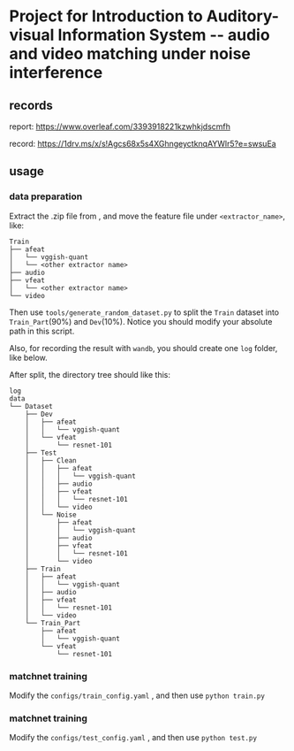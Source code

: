 # Project for Introduction to Auditory-visual Information System -- audio and video matching under noise interference

## records

report: https://www.overleaf.com/3393918221kzwhkjdscmfh

record: https://1drv.ms/x/s!Agcs68x5s4XGhngeyctknqAYWlr5?e=swsuEa

## usage

### data preparation

Extract the .zip file from , and move the feature file under `<extractor_name>`, like:

```
Train
├── afeat
│   └── vggish-quant
│   └── <other extractor name>
├── audio
├── vfeat
│   └── <other extractor name>
└── video
```

Then use `tools/generate_random_dataset.py` to split the `Train` dataset into `Train_Part`(90%) and `Dev`(10%). Notice you should modify your absolute path in this script.

Also, for recording the result with `wandb`, you should create one  `log` folder, like below.


After split, the directory tree should like this:

```
log
data
└── Dataset
    ├── Dev
    │   ├── afeat
    │   │   └── vggish-quant
    │   └── vfeat
    │       └── resnet-101
    ├── Test
    │   ├── Clean
    │   │   ├── afeat
    │   │   │   └── vggish-quant
    │   │   ├── audio
    │   │   ├── vfeat
    │   │   │   └── resnet-101
    │   │   └── video
    │   └── Noise
    │       ├── afeat
    │       │   └── vggish-quant
    │       ├── audio
    │       ├── vfeat
    │       │   └── resnet-101
    │       └── video
    ├── Train
    │   ├── afeat
    │   │   └── vggish-quant
    │   ├── audio
    │   ├── vfeat
    │   │   └── resnet-101
    │   └── video
    └── Train_Part
        ├── afeat
        │   └── vggish-quant
        └── vfeat
            └── resnet-101
```

### matchnet training

Modify the `configs/train_config.yaml` , and then use `python train.py`

### matchnet training

Modify the `configs/test_config.yaml` , and then use `python test.py`
